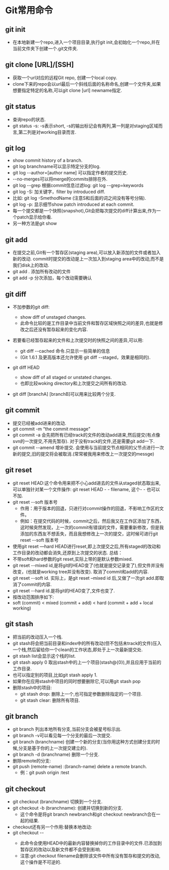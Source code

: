 # Git常用命令
## git init
- 在本地新建一个repo,进入一个项目目录,执行git init,会初始化一个repo,并在当前文件夹下创建一个.git文件夹.
## git clone [URL]/[SSH]
- 获取一个url对应的远程Git repo, 创建一个local copy.  
- clone下来的repo会以url最后一个斜线后面的名称命名,创建一个文件夹,如果想要指定特定的名称,可以git clone [url] newname指定.

## git status
- 查询repo的状态.
- git status -s: -s表示short, -s的输出标记会有两列,第一列是对staging区域而言,第二列是对working目录而言.

## git log
- show commit history of a branch.
- git log branchname可以显示特定分支的log.
- git log --author=[author name] 可以指定作者的提交历史.
- --no-merges可以将merge的commits排除在外.  
- git log --grep 根据commit信息过滤log: git log --grep=keywords   
- git log -S: 加关键字，filter by introduced diff.  
- 比如: git log -SmethodName (注意S和后面的词之间没有等号分隔).  
- git log -p: 显示细节show patch introduced at each commit.  
- 每一个提交都是一个快照(snapshot),Git会把每次提交的diff计算出来,作为一个patch显示给你看.  
- 另一种方法是git show

## git add
- 在提交之前,Git有一个暂存区(staging area),可以放入新添加的文件或者加入新的改动. commit时提交的改动是上一次加入到staging area中的改动,而不是我们disk上的改动.  
- git add .  添加所有改动的文件  
- git add -p 分次添加，每个改动需要确认  

## git diff
- 不加参数的git diff:  
    - show diff of unstaged changes.  
    - 此命令比较的是工作目录中当前文件和暂存区域快照之间的差异,也就是修改之后还没有暂存起来的变化内容.  

- 若要看已经暂存起来的文件和上次提交时的快照之间的差异,可以用:  
    - git diff --cached 命令.只显示一些简单的信息  
    - (Git 1.6.1 及更高版本还允许使用 git diff --staged，效果是相同的).  
- git diff HEAD  
    - show diff of all staged or unstated changes.  
    - 也即比较woking directory和上次提交之间所有的改动.  

- git diff [branchA] [branchB]可以用来比较两个分支.

## git commit
- 提交已经被add进来的改动.  
- git commit -m “the commit message"  
- git commit -a 会先把所有已经track的文件的改动add进来,然后提交(有点像svn的一次提交,不用先暂存). 对于没有track的文件,还是需要git add一下.  
- git commit --amend 增补提交. 会使用与当前提交节点相同的父节点进行一次新的提交,旧的提交将会被取消.(常常被我用来修改上一次提交的messge)  

## git reset
- git reset HEAD:这个命令用来把不小心add进去的文件从staged状态取出来,可以单独针对某一个文件操作: git reset HEAD - - filename, 这个- - 也可以不加.  
- git reset --soft 版本号
  - 作用：用于版本的回退，只进行对commit操作的回退，不影响工作区的文件。
  - 例如：在提交代码的时候，commit之后，然后我又在工作区添加了东西，这时候突然发现，上一次的commit有错误的文件，需要重新修改，但是我添加的东西友不想丢失，而且我想修改上一次的提交，这时候可进行git reset --soft 版本号
- 使用git reset —hard HEAD进行reset,即上次提交之后,所有staged的改动和工作目录的改动都会消失,还原到上次提交的状态.
总结：
- 不带soft和hard参数的git reset,实际上带的是默认参数mixed.  
- git reset --mixed id,是将git的HEAD变了(也就是提交记录变了),但文件并没有改变，(也就是working tree并没有改变). 取消了commit和add的内容.  
- git reset --soft id. 实际上，是git reset –mixed id 后,又做了一次git add.即取消了commit的内容.
- git reset --hard id.是将git的HEAD变了,文件也变了.
- 按改动范围排序如下:
- soft (commit) < mixed (commit + add) < hard (commit + add + local working)

## git stash
- 把当前的改动压入一个栈.
- git stash将会把当前目录和index中的所有改动(但不包括未track的文件)压入一个栈,然后留给你一个clean的工作状态,即处于上一次最新提交处.
- git stash list会显示这个栈的list.
- git stash apply 0 取出stash中的上一个项目(stash@{0}),并且应用于当前的工作目录.
- 也可以指定别的项目,比如git stash apply 1.
- 如果你在应用stash中项目的同时想要删除它,可以用git stash pop
- 删除stash中的项目:
  - git stash drop: 删除上一个,也可指定参数删除指定的一个项目.
  - git stash clear: 删除所有项目.

## git branch
- git branch 列出本地所有分支,当前分支会被星号标示出.
- git branch -v可以看见每一个分支的最后一次提交.
- git branch (branchname)  创建一个新的分支(当你用这种方式创建分支的时候,分支是基于你的上一次提交建立的). 
- git branch -d (branchname)  删除一个分支.
- 删除remote的分支:
- git push (remote-name) :(branch-name)  delete a remote branch.
  - 例：git push origin :test

## git checkout
- git checkout (branchname)   切换到一个分支.
- git checkout -b (branchname): 创建并切换到新的分支.
  - 这个命令是将git branch newbranch和git checkout newbranch合在一起的结果.
- checkout还有另一个作用:替换本地改动:
- git checkout --<filename>
  - 此命令会使用HEAD中的最新内容替换掉你的工作目录中的文件.已添加到暂存区的改动以及新文件都不会受到影响.
  - 注意:git checkout filename会删除该文件中所有没有暂存和提交的改动,这个操作是不可逆的.





